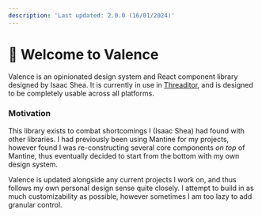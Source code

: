 ```yaml
---
description: 'Last updated: 2.0.0 (16/01/2024)'
---
```


# 👋 Welcome to Valence

Valence is an opinionated design system and React component library designed by Isaac Shea. It is currently in use in [Threaditor](https://threaditor.net/), and is designed to be completely usable across all platforms.

### Motivation

This library exists to combat shortcomings I (Isaac Shea) had found with other libraries. I had previously been using Mantine for my projects, however found I was re-constructing several core components _on top_ of Mantine, thus eventually decided to start from the bottom with my own design system.

Valence is updated alongside any current projects I work on, and thus follows my own personal design sense quite closely. I attempt to build in as much customizability as possible, however sometimes I am too lazy to add granular control.

